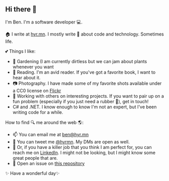 ## Hi there 👋

I'm Ben. I'm a software developer 💻. 

🏠 I write at [hyr.mn](http://hyr.mn). I mostly write 📝 about code and technology. Sometimes life.

💕 Things I like:
 - 🌱 Gardening (I am currently dirtless but we can jam about plants whenever you want
 - 📖 Reading. I'm an avid reader. If you've got a favorite book, I want to hear about it.
 - 📷 Photography. I have made some of my favorite shots available under a CC0 license on [Flickr](https://www.flickr.com/photos/benhyr)
 - 🤼 Working with others on interesting projects. If you want to pair up on a fun problem (especially if you just need a rubber 🦆), get in touch!
 - C# and .NET. I know enough to know I'm not an expert, but I've been writing code for a while.
 
 How to find 🔍 me around the web 🌎:
  - 📫 You can email me at [ben@hyr.mn](mailto:ben@hyr.mn)
  - 💭 You can tweet me [@hyrmn](https://twitter.com/hyrmn). My DMs are open as well.
  - 🔗 Or, if you have a killer job that you think I am perfect for, you can reach me on [LinkedIn](https://www.linkedin.com/in/benhyrman/). I might not be looking, but I might know some great people that are.
  - 📜 Open an issue on [this repository](https://github.com/hyrmn/hyrmn)
  
✨ Have a wonderful day✨
